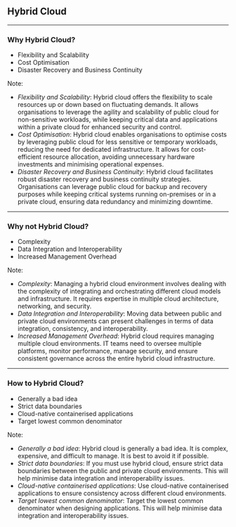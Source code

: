 <!--
.slide: data-background-image="https://cdn.pixabay.com/photo/2015/11/26/07/47/hands-1063442_960_720.jpg" data-background-opacity="0.15"
-->

## Hybrid Cloud

---

### Why Hybrid Cloud?

- Flexibility and Scalability
- Cost Optimisation
- Disaster Recovery and Business Continuity

Note:
- *Flexibility and Scalability*: Hybrid cloud offers the flexibility to scale resources up or down based on fluctuating demands. It allows organisations to leverage the agility and scalability of public cloud for non-sensitive workloads, while keeping critical data and applications within a private cloud for enhanced security and control.
- *Cost Optimisation*:  Hybrid cloud enables organisations to optimise costs by leveraging public cloud for less sensitive or temporary workloads, reducing the need for dedicated infrastructure. It allows for cost-efficient resource allocation, avoiding unnecessary hardware investments and minimising operational expenses.
- *Disaster Recovery and Business Continuity*: Hybrid cloud facilitates robust disaster recovery and business continuity strategies. Organisations can leverage public cloud for backup and recovery purposes while keeping critical systems running on-premises or in a private cloud, ensuring data redundancy and minimizing downtime.

---

### Why not Hybrid Cloud?

- Complexity
- Data Integration and Interoperability
- Increased Management Overhead

Note:
- *Complexity*: Managing a hybrid cloud environment involves dealing with the complexity of integrating and orchestrating different cloud models and infrastructure. It requires expertise in multiple cloud architecture, networking, and security.
- *Data Integration and Interoperability*: Moving data between public and private cloud environments can present challenges in terms of data integration, consistency, and interoperability.
- *Increased Management Overhead*: Hybrid cloud requires managing multiple cloud environments. IT teams need to oversee multiple platforms, monitor performance, manage security, and ensure consistent governance across the entire hybrid cloud infrastructure.

---

### How to Hybrid Cloud?

- Generally a bad idea
- Strict data boundaries
- Cloud-native containerised applications
- Target lowest common denominator

Note:
- *Generally a bad idea*: Hybrid cloud is generally a bad idea. It is complex, expensive, and difficult to manage. It is best to avoid it if possible.
- *Strict data boundaries*: If you must use hybrid cloud, ensure strict data boundaries between the public and private cloud environments. This will help minimise data integration and interoperability issues.
- *Cloud-native containerised applications*: Use cloud-native containerised applications to ensure consistency across different cloud environments.
- *Target lowest common denominator*: Target the lowest common denominator when designing applications. This will help minimise data integration and interoperability issues.
